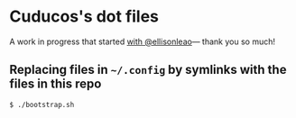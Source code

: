 # Cuducos's dot files

A work in progress that started [with @ellisonleao](https://github.com/npxbr/from-vimscript-to-lua)— thank you so much!

## Replacing files in `~/.config` by symlinks with the files in this repo

```console
$ ./bootstrap.sh
```
